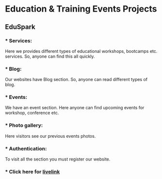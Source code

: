 # Education & Training Events Projects

## EduSpark
### * Services: 
Here we provides different types of educational workshops, bootcamps etc. services. So, anyone can find this all quickly.
### * Blog:
Our websites have Blog section. So, anyone can read different types of blog.
### * Events:
We have an event section. Here anyone can find upcoming events for workshop, conference etc.
### * Photo gallery:
Here visitors see our previous events photos.
### * Authentication:
To visit all the section you must register our website. 



### * Click here for [livelink](https://event-management-d2e91.web.app/)


<!-- This template provides a minimal setup to get React working in Vite with HMR and some ESLint rules.

Currently, two official plugins are available:

- [@vitejs/plugin-react](https://github.com/vitejs/vite-plugin-react/blob/main/packages/plugin-react/README.md) uses [Babel](https://babeljs.io/) for Fast Refresh
- [@vitejs/plugin-react-swc](https://github.com/vitejs/vite-plugin-react-swc) uses [SWC](https://swc.rs/) for Fast Refresh -->
